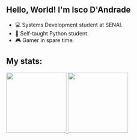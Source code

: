 ## Hello, World! I'm Isco D'Andrade

-  💻 Systems Development student at SENAI.
-  🐍 Self-taught Python student.
-  🎮 Gamer in spare time.
 
## My stats:

<div>
  <a href="https://github.com/iscodand">
  <img height="160em" src="https://github-readme-stats.vercel.app/api?username=iscodand&show_icons=true&theme=blue&include_all_commits=true&count_private=true"/>
  <img height="160em" src="https://github-readme-stats.vercel.app/api/top-langs/?username=iscodand&layout=compact&langs_count=7&theme=blue"/>
</div>
